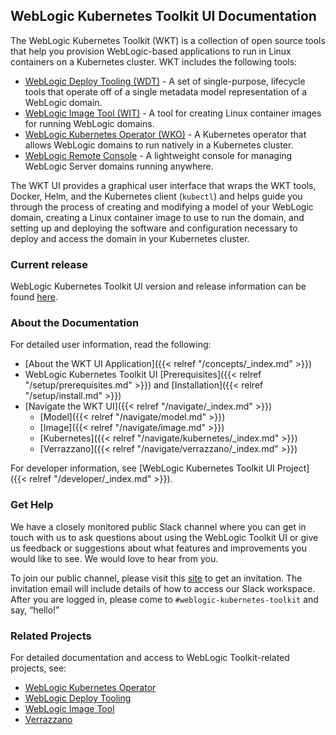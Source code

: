 ## WebLogic Kubernetes Toolkit UI Documentation

The WebLogic Kubernetes Toolkit (WKT) is a collection of open source tools that help you provision WebLogic-based
applications to run in Linux containers on a Kubernetes cluster.  WKT includes the following tools:

- [WebLogic Deploy Tooling (WDT)](https://github.com/oracle/weblogic-deploy-tooling) - A set of single-purpose,
  lifecycle tools that operate off of a single metadata model representation of a WebLogic domain.
- [WebLogic Image Tool (WIT)](https://github.com/oracle/weblogic-image-tool) - A tool for creating Linux container
  images for running WebLogic domains.
- [WebLogic Kubernetes Operator (WKO)](https://github.com/oracle/weblogic-kubernetes-operator) - A Kubernetes operator
  that allows WebLogic domains to run natively in a Kubernetes cluster.
- [WebLogic Remote Console](https://github.com/oracle/weblogic-remote-console) - A lightweight console for managing
  WebLogic Server domains running anywhere.

The WKT UI provides a graphical user interface that wraps the WKT tools, Docker, Helm, and the Kubernetes client
(`kubectl`) and helps guide you through the process of creating and modifying a model of your WebLogic domain, creating
a Linux container image to use to run the domain, and setting up and deploying the software and configuration
necessary to deploy and access the domain in your Kubernetes cluster.

### Current release

WebLogic Kubernetes Toolkit UI version and release information can be found [here](https://github.com/oracle/weblogic-toolkit-ui/releases).

### About the Documentation
For detailed user information, read the following:

- [About the WKT UI Application]({{< relref "/concepts/_index.md" >}})
- WebLogic Kubernetes Toolkit UI [Prerequisites]({{< relref "/setup/prerequisites.md" >}}) and [Installation]({{< relref "/setup/install.md" >}})
- [Navigate the WKT UI]({{< relref "/navigate/_index.md" >}})
    - [Model]({{< relref "/navigate/model.md" >}})
    - [Image]({{< relref "/navigate/image.md" >}})
    - [Kubernetes]({{< relref "/navigate/kubernetes/_index.md" >}})
    - [Verrazzano]({{< relref "/navigate/verrazzano/_index.md" >}})

For developer information, see [WebLogic Kubernetes Toolkit UI Project]({{< relref "/developer/_index.md" >}}).

### Get Help

We have a closely monitored public Slack channel where you can get in touch with us to ask questions about using the
WebLogic Toolkit UI or give us feedback or suggestions about what features and improvements you would like to see.
We would love to hear from you.

To join our public channel, please visit this [site](https://join.slack.com/t/oracle-weblogic/shared_invite/zt-1ni1gtjv6-PGC6CQ4uIte3KBdm_67~aQ) to get an invitation. The invitation email will include details of how to access our Slack workspace. After you are logged in, please come to `#weblogic-kubernetes-toolkit` and say, “hello!”

### Related Projects
For detailed documentation and access to WebLogic Toolkit-related projects, see:

- [WebLogic Kubernetes Operator](https://oracle.github.io/weblogic-kubernetes-operator/)
- [WebLogic Deploy Tooling](https://oracle.github.io/weblogic-deploy-tooling/)
- [WebLogic Image Tool](https://oracle.github.io/weblogic-image-tool/)
- [Verrazzano](https://verrazzano.io/latest/docs/)
